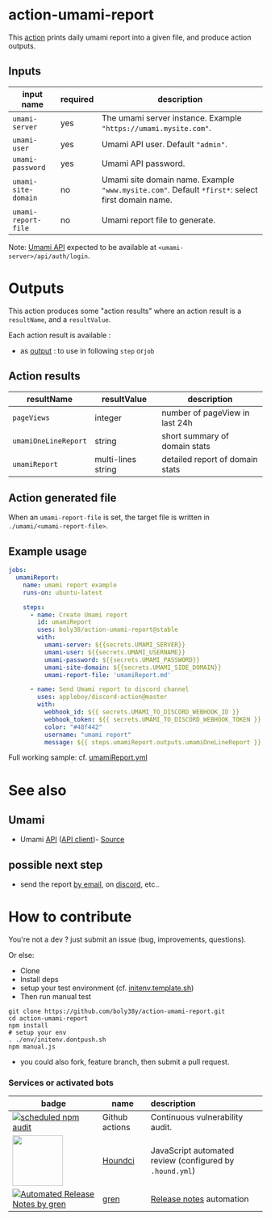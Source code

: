# action-umami-report

This [action](./action.yml) prints daily umami report into a given file, and produce action outputs.

## Inputs

| input name          | required | description                                                                                       |
|---------------------|----------|---------------------------------------------------------------------------------------------------|
| `umami-server`      | yes      | The umami server instance. Example `"https://umami.mysite.com"`.                                  |
| `umami-user`        | yes      | Umami API user. Default `"admin"`.                                                                | 
| `umami-password`    | yes      | Umami API password.                                                                               | 
| `umami-site-domain` | no       | Umami site domain name.  Example `"www.mysite.com"`. Default `*first*`: select first domain name. | 
| `umami-report-file` | no       | Umami report file to generate.                                                                    | 

Note: [Umami API](https://umami.is/docs/api) expected to be available at `<umami-server>/api/auth/login`.

# Outputs

This action produces some "action results" where an action result is a `resultName`, and a `resultValue`.

Each action result is available :
- as [output](https://docs.github.com/en/actions/using-workflows/workflow-commands-for-github-actions#setting-an-output-parameter) : to use in following `step` or`job`


## Action results
| resultName           | resultValue          | description                     |
|----------------------|----------------------|---------------------------------|
| `pageViews`          | integer              | number of pageView in last 24h  |
| `umamiOneLineReport` | string               | short summary of domain stats   | 
| `umamiReport`        | multi-lines string   | detailed report of domain stats | 

## Action generated file

When an `umami-report-file` is set, the target file is written in `./umami/<umami-report-file>`.

## Example usage

```yaml
jobs:
  umamiReport:
    name: umami report example
    runs-on: ubuntu-latest

    steps:
      - name: Create Umami report
        id: umamiReport
        uses: boly38/action-umami-report@stable
        with:
          umami-server: ${{secrets.UMAMI_SERVER}}
          umami-user: ${{secrets.UMAMI_USERNAME}}
          umami-password: ${{secrets.UMAMI_PASSWORD}}
          umami-site-domain: ${{secrets.UMAMI_SIDE_DOMAIN}}
          umami-report-file: 'umamiReport.md'

      - name: Send Umami report to discord channel
        uses: appleboy/discord-action@master
        with:
          webhook_id: ${{ secrets.UMAMI_TO_DISCORD_WEBHOOK_ID }}
          webhook_token: ${{ secrets.UMAMI_TO_DISCORD_WEBHOOK_TOKEN }}
          color: "#48f442"
          username: "umami report"
          message: ${{ steps.umamiReport.outputs.umamiOneLineReport }}
```
Full working sample: cf. [umamiReport.yml](.github/workflows/umamiReport.yml)

# See also

## Umami
- Umami [API](https://umami.is/docs/api) ([API client](https://github.com/boly38/umami-api-client))- [Source](https://github.com/umami-software/umami)

## possible next step
- send the report [by email](https://github.com/dawidd6/action-send-mail), on [discord](https://github.com/marketplace/actions/upload-to-discord), etc..

# How to contribute
You're not a dev ? just submit an issue (bug, improvements, questions). 

Or else:
* Clone
* Install deps
* setup your test environment (cf. [initenv.template.sh](./env/initenv.template.sh))
* Then run manual test
```
git clone https://github.com/boly38y/action-umami-report.git
cd action-umami-report
npm install
# setup your env
. ./env/initenv.dontpush.sh
npm manual.js
```
* you could also fork, feature branch, then submit a pull request.


### Services or activated bots

| badge                                                                                                                                                                                     | name                                                         | description                                                                        |
|-------------------------------------------------------------------------------------------------------------------------------------------------------------------------------------------|--------------------------------------------------------------|:-----------------------------------------------------------------------------------|
| [![scheduled npm audit](https://github.com/boly38/action-umami-report/actions/workflows/audit.yml/badge.svg)](https://github.com/boly38/action-umami-report/actions/workflows/audit.yml)  | Github actions                                               | Continuous vulnerability audit.                                                    
| [<img src="https://cdn.icon-icons.com/icons2/2148/PNG/512/houndci_icon_132320.png" width="100">](https://houndci.com/)                                                                    | [Houndci](https://houndci.com/)                              | JavaScript  automated review (configured by `.hound.yml`)                          |
| [![Automated Release Notes by gren](https://img.shields.io/badge/%F0%9F%A4%96-release%20notes-00B2EE.svg)](https://github-tools.github.io/github-release-notes/)                          | [gren](https://github.com/github-tools/github-release-notes) | [Release notes](https://github.com/boly38/action-umami-report/releases) automation |


